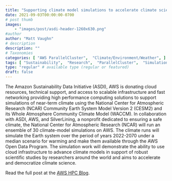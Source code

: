 ```yaml
---
title: "Supporting climate model simulations to accelerate climate science"
date: 2021-09-03T00:00:00-0700
# post thumb
images:
    - "images/post/asdi-header-1260x630.png"
#author
author: "Matt Vaughn"
# description
description: ""
# Taxonomies
categories: [ "AWS ParallelCluster",  "Climate/Environment/Weather", ]
tags: [ "Sustainability",  "Research",  "ParallelCluster",  "Simulation",  "HPC",  "Public Sector",  "Media",  "Modeling",  "Climate/Environment/Weather",  "FSx for Lustre",  "hpcblog", ]
type: "regular" # available type (regular or featured)
draft: false
---
```


The Amazon Sustainability Data Initiative (ASDI), AWS is donating cloud resources, technical support, and access to scalable infrastructure and fast networking providing high performance computing solutions to support simulations of near-term climate using the National Center for Atmospheric Research (NCAR) Community Earth System Model Version 2 (CESM2) and its Whole Atmosphere Community Climate Model (WACCM). In collaboration with ASDI, AWS, and SilverLining, a nonprofit dedicated to ensuring a safe climate, the National Center for Atmospheric Research (NCAR) will run an ensemble of 30 climate-model simulations on AWS. The climate runs will simulate the Earth system over the period of years 2022-2070 under a median scenario for warming and make them available through the AWS Open Data Program. The simulation work will demonstrate the ability to use cloud infrastructure to advance climate models in support of robust scientific studies by researchers around the world and aims to accelerate and democratize climate science.

Read the full post at the [AWS HPC Blog](https://aws.amazon.com/blogs/hpc/supporting-climate-model-simulations-to-accelerate-climate-science/).
